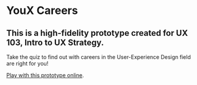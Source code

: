 # YouX Careers
## This is a high-fidelity prototype created for UX 103, Intro to UX Strategy.

Take the quiz to find out with careers in the User-Experience Design field are right for you!

[Play with this prototype online](https://youx-careers.vercel.app/).
